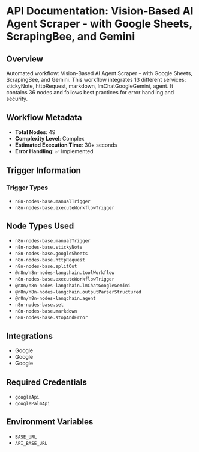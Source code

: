 # API Documentation: Vision-Based AI Agent Scraper - with Google Sheets, ScrapingBee, and Gemini

## Overview
Automated workflow: Vision-Based AI Agent Scraper - with Google Sheets, ScrapingBee, and Gemini. This workflow integrates 13 different services: stickyNote, httpRequest, markdown, lmChatGoogleGemini, agent. It contains 36 nodes and follows best practices for error handling and security.

## Workflow Metadata
- **Total Nodes**: 49
- **Complexity Level**: Complex
- **Estimated Execution Time**: 30+ seconds
- **Error Handling**: ✅ Implemented

## Trigger Information
### Trigger Types
- `n8n-nodes-base.manualTrigger`
- `n8n-nodes-base.executeWorkflowTrigger`

## Node Types Used
- `n8n-nodes-base.manualTrigger`
- `n8n-nodes-base.stickyNote`
- `n8n-nodes-base.googleSheets`
- `n8n-nodes-base.httpRequest`
- `n8n-nodes-base.splitOut`
- `@n8n/n8n-nodes-langchain.toolWorkflow`
- `n8n-nodes-base.executeWorkflowTrigger`
- `@n8n/n8n-nodes-langchain.lmChatGoogleGemini`
- `@n8n/n8n-nodes-langchain.outputParserStructured`
- `@n8n/n8n-nodes-langchain.agent`
- `n8n-nodes-base.set`
- `n8n-nodes-base.markdown`
- `n8n-nodes-base.stopAndError`

## Integrations
- Google
- Google
- Google

## Required Credentials
- `googleApi`
- `googlePalmApi`

## Environment Variables
- `BASE_URL`
- `API_BASE_URL`
